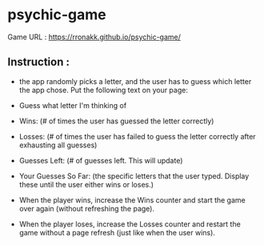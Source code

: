 # psychic-game

Game URL : https://rronakk.github.io/psychic-game/

## Instruction :

- the app randomly picks a letter, and the user has to guess which letter the app chose. Put the following text on your page:

- Guess what letter I'm thinking of

- Wins: (# of times the user has guessed the letter correctly)

- Losses: (# of times the user has failed to guess the letter correctly after exhausting all guesses)

- Guesses Left: (# of guesses left. This will update)

- Your Guesses So Far: (the specific letters that the user typed. Display these until the user either wins or loses.)

- When the player wins, increase the Wins counter and start the game over again (without refreshing the page).

- When the player loses, increase the Losses counter and restart the game without a page refresh (just like when the user wins).

